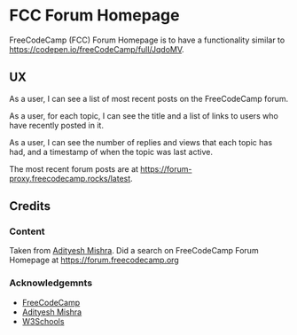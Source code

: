 # FCC Forum Homepage

FreeCodeCamp (FCC) Forum Homepage is to have a functionality similar to https://codepen.io/freeCodeCamp/full/JqdoMV.

## UX

As a user, I can see a list of most recent posts on the FreeCodeCamp forum.

As a user, for each topic, I can see the title and a list of links to users who have recently posted in it.

As a user, I can see the number of replies and views that each topic has had, and a timestamp of when the topic was
last active.

The most recent forum posts are at  https://forum-proxy.freecodecamp.rocks/latest.

## Credits

### Content

Taken from [Adityesh Mishra](https://codepen.io/adityesh-the-reactor/pen/oNjgaoR).  Did a search on FreeCodeCamp Forum
Homepage at https://forum.freecodecamp.org

### Acknowledgemnts

- [FreeCodeCamp](https://www.freecodecamp.org)
- [Adityesh Mishra](https://codepen.io/adityesh-the-reactor/pen/oNjgaoR)
- [W3Schools](https://www.w3schools.com)
